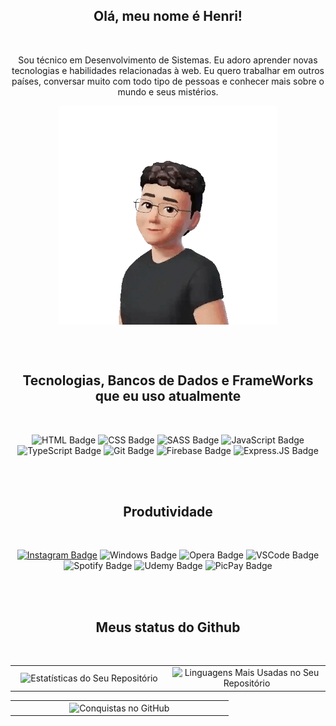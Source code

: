 <h2 align="center">Olá, meu nome é Henri!</h2>
<br>
<p align="center">Sou técnico em Desenvolvimento de Sistemas. Eu adoro aprender novas tecnologias e habilidades relacionadas à web. Eu quero trabalhar em outros países, conversar muito com todo tipo de pessoas e conhecer mais sobre o mundo e seus mistérios.</p>

<p align="center">
  <img src="./henri.gif" alt="icon" align="center" width="350" height="350" />
</p>

<br><br>

<h2 align="center">Tecnologias, Bancos de Dados e FrameWorks que eu uso atualmente</h2>
<br>

<div align="center">
    
![HTML Badge](https://img.shields.io/badge/HTML5-E34F26?style=for-the-badge&logo=html5&logoColor=white)
![CSS Badge](https://img.shields.io/badge/CSS3-1572B6?style=for-the-badge&logo=css3&logoColor=white)
![SASS Badge](https://img.shields.io/badge/Sass-CC6699?style=for-the-badge&logo=sass&logoColor=white)
![JavaScript Badge](https://img.shields.io/badge/JavaScript-323330?style=for-the-badge&logo=javascript&logoColor=F7DF1E)
![TypeScript Badge](https://img.shields.io/badge/TypeScript-007ACC?style=for-the-badge&logo=typescript&logoColor=white)
![Git Badge](https://img.shields.io/badge/Git-F05032?style=for-the-badge&logo=git&logoColor=white)
![Firebase Badge](https://img.shields.io/badge/firebase-ffca28?style=for-the-badge&logo=firebase&logoColor=black)
![Express.JS Badge](https://img.shields.io/badge/Express.js-000000?style=for-the-badge&logo=express&logoColor=white)
</div>

<br><br>

<h2 align="center">Produtividade</h2>
<br>

<div align="center">
    
[![Instagram Badge](https://img.shields.io/badge/Instagram-E4405F?style=for-the-badge&logo=instagram&logoColor=white)](https://instagram.com/henrilima.llsh)
![Windows Badge](https://img.shields.io/badge/Windows-0078D6?style=for-the-badge&logo=windows&logoColor=white)
![Opera Badge](https://img.shields.io/badge/Opera-FF1B2D?style=for-the-badge&logo=Opera&logoColor=white)
![VSCode Badge](https://img.shields.io/badge/Visual_Studio_Code-0078D4?style=for-the-badge&logo=visual%20studio%20code&logoColor=white)
![Spotify Badge](https://img.shields.io/badge/Spotify-1ED760?&style=for-the-badge&logo=spotify&logoColor=white)
![Udemy Badge](https://img.shields.io/badge/Udemy-EC5252?style=for-the-badge&logo=Udemy&logoColor=white)
![PicPay Badge](https://img.shields.io/badge/picpay-21C25E?style=for-the-badge&logo=picpay&logoColor=white)

</div>


<br><br>

<h2 align="center">Meus status do Github</h2>
<br>

<div align="center">
    
<table>
  <tr>
    <td align="center" width="50%">
      <img align="center" src="https://github-readme-stats.vercel.app/api?username=henrilima&show_icons=true&locale=pt-br&theme=dark&icon_color=6f63ff" alt="Estatísticas do Seu Repositório">
    </td>
    <td align="center" width="50%">
      <img align="center" src="https://github-readme-stats.vercel.app/api/top-langs/?username=henrilima&layout=compact&locale=pt-br&theme=dark" alt="Linguagens Mais Usadas no Seu Repositório">
    </td>
  </tr>
</table>
<table>
  <tr>
      <td align="center" width="50%">
        <img align="center" src="https://github-profile-trophy.vercel.app/?username=henrilima&theme=darkhub&column=6&margin-w=6&margin-h=6&no-bg=true&no-frame=true&locale=pt" alt="Conquistas no GitHub">
      </td>
  </tr>
</table>

